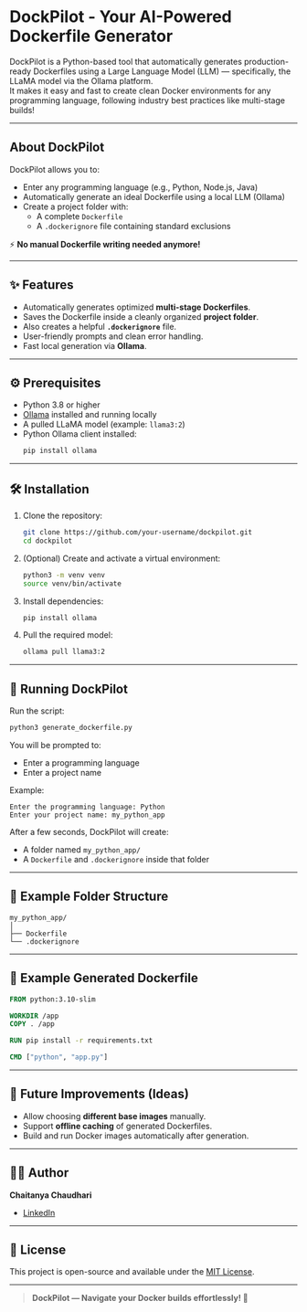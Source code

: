 # DockPilot - Your AI-Powered Dockerfile Generator

DockPilot is a Python-based tool that automatically generates production-ready Dockerfiles using a Large Language Model (LLM) — specifically, the LLaMA model via the Ollama platform.  
It makes it easy and fast to create clean Docker environments for any programming language, following industry best practices like multi-stage builds!

---

##  About DockPilot

DockPilot allows you to:

- Enter any programming language (e.g., Python, Node.js, Java)
- Automatically generate an ideal Dockerfile using a local LLM (Ollama)
- Create a project folder with:
  - A complete `Dockerfile`
  - A `.dockerignore` file containing standard exclusions

⚡ **No manual Dockerfile writing needed anymore!**

---

## ✨ Features

- Automatically generates optimized **multi-stage Dockerfiles**.
- Saves the Dockerfile inside a cleanly organized **project folder**.
- Also creates a helpful **`.dockerignore`** file.
- User-friendly prompts and clean error handling.
- Fast local generation via **Ollama**.

---

## ⚙️ Prerequisites

- Python 3.8 or higher
- [Ollama](https://ollama.com/) installed and running locally
- A pulled LLaMA model (example: `llama3:2`)
- Python Ollama client installed:
  ```bash
  pip install ollama
  ```

---

## 🛠 Installation

1. Clone the repository:
   ```bash
   git clone https://github.com/your-username/dockpilot.git
   cd dockpilot
   ```

2. (Optional) Create and activate a virtual environment:
   ```bash
   python3 -m venv venv
   source venv/bin/activate
   ```

3. Install dependencies:
   ```bash
   pip install ollama
   ```

4. Pull the required model:
   ```bash
   ollama pull llama3:2
   ```

---

## 🚀 Running DockPilot

Run the script:
```bash
python3 generate_dockerfile.py
```

You will be prompted to:
- Enter a programming language
- Enter a project name

Example:
```
Enter the programming language: Python
Enter your project name: my_python_app
```

After a few seconds, DockPilot will create:
- A folder named `my_python_app/`
- A `Dockerfile` and `.dockerignore` inside that folder

---

## 📂 Example Folder Structure

```
my_python_app/
│
├── Dockerfile
└── .dockerignore
```

---

## 🎯 Example Generated Dockerfile

```Dockerfile
FROM python:3.10-slim

WORKDIR /app
COPY . /app

RUN pip install -r requirements.txt

CMD ["python", "app.py"]
```

---

## 🚧 Future Improvements (Ideas)

- Allow choosing **different base images** manually.
- Support **offline caching** of generated Dockerfiles.
- Build and run Docker images automatically after generation.

---

## 🧑‍💻 Author

**Chaitanya Chaudhari**

- [LinkedIn](https://www.linkedin.com/in/chaudhari-chaitanya)

---

## 📄 License

This project is open-source and available under the [MIT License](LICENSE).

---

> **DockPilot — Navigate your Docker builds effortlessly! 🚢**
